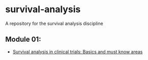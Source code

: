 # survival-analysis
A repository for the survival analysis discipline

## Module 01:

<ul>
    <li><a href="papers/singh2011.pdf">Survival analysis in clinical trials: Basics and must know areas</a></li>
</ul>